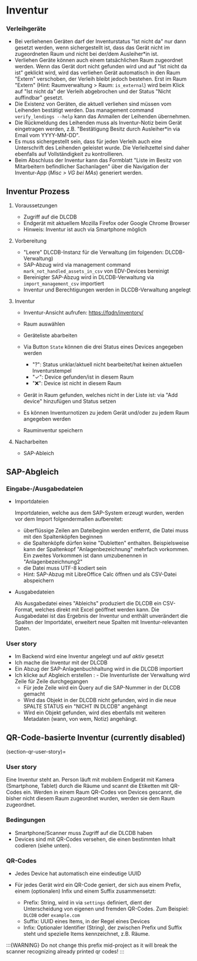 # Inventur

### Verleihgeräte

- Bei verliehenen Geräten darf der Inventurstatus "Ist nicht da" nur dann gesetzt werden, wenn sichergestellt ist, dass das Gerät nicht im zugeordneten Raum und nicht bei der/dem Ausleiher\*in ist.
- Verliehen Geräte können auch einem tatsächlichen Raum zugeordnet werden. Wenn das Gerät dort nicht gefunden wird und auf "Ist nicht da ist" geklickt wird, wird das verliehen Gerät automatisch in den Raum "Extern" verschoben, der Verleih bleibt jedoch bestehen. Erst im Raum "Extern" (Hint: Raumverwaltung > Raum: `is_external`) wird beim Klick auf "Ist nicht da" der Verleih abgebrochen und der Status "Nicht auffindbar" gesetzt.
- Die Existenz von Geräten, die aktuell verliehen sind müssen vom Leihenden bestätigt werden. Das management command `verify_lendings --help` kann das Anmailen der Leihenden übernehmen.
- Die Rückmeldung des Leihenden muss als Inventur-Notiz beim Gerät eingetragen werden, z.B. "Bestätigung Besitz durch Ausleiher\*in via Email vom YYYY-MM-DD".
- Es muss sichergestellt sein, dass für jeden Verleih auch eine Unterschrift des Leihenden geleistet wurde. Die Verleihzettel sind daher ebenfalls auf Vollständigkeit zu kontrollieren.
- Beim Abschluss der Inventur kann das Formblatt "Liste im Besitz von Mitarbeitern befindlicher Sachanlagen" über die Navigation der Inventur-App (*Misc > VG bei MAs*) generiert werden.

## Inventur Prozess

1. Voraussetzungen

   - Zugriff auf die DLCDB
   - Endgerät mit aktuellem Mozilla Firefox oder Google Chrome Browser
   - Hinweis: Inventur ist auch via Smartphone möglich

2. Vorbereitung

   - "Leere" DLCDB-Instanz für die Verwaltung (im folgenden: DLCDB-Verwaltung)
   - SAP-Abzug wird via management command `mark_not_handled_assets_in_csv` von EDV-Devices bereinigt
   - Bereinigter SAP-Abzug wird in DLCDB-Verwaltung via `import_management_csv` importiert
   - Inventur und Berechtigungen werden in DLCDB-Verwaltung angelegt

3. Inventur

   - Inventur-Ansicht aufrufen: <https://fqdn/inventory/>
   - Raum auswählen
   - Geräteliste abarbeiten
   - Via Button `State` können die drei Status eines Devices angegeben werden

     - "?": Status unklar/aktuell nicht bearbeitet/hat keinen aktuellen Inventurstempel
     - "✓": Device gefunden/ist in diesem Raum
     - "❌": Device ist nicht in diesem Raum

   - Gerät in Raum gefunden, welches nicht in der Liste ist: via "Add device" hinzufügen und Status setzen
   - Es können Inventurnotizen zu jedem Gerät und/oder zu jedem Raum angegeben werden
   - Rauminventur speichern

4. Nacharbeiten

   - SAP-Ableich

## SAP-Abgleich

### Eingabe-/Ausgabedateien

- Importdateien

  Importdateien, welche aus dem SAP-System erzeugt wurden, werden vor dem Import folgendermaßen aufbereitet:

  - überflüssige Zeilen am Dateibeginn werden entfernt, die Datei muss mit den Spaltenköpfen beginnen
  - die Spaltenköpfe dürfen keine "Dubletten" enthalten. Beispielsweise kann der Spaltenkopf "Anlagenbezeichnung" mehrfach vorkommen. Ein zweites Vorkommen ist dann umzubenennen in "Anlagenbezeichnung2"
  - die Datei muss UTF-8 kodiert sein
  - Hint: SAP-Abzug mit LibreOffice Calc öffnen und als CSV-Datei abspeichern

- Ausgabedateien

  Als Ausgabedatei eines "Ableichs" produziert die DLCDB ein CSV-Format, welches direkt mit Excel geöffnet werden kann. Die Ausgabedatei ist das Ergebnis der Inventur und enthält unverändert die Spalten der Importdatei, erweitert neue Spalten mit Inventur-relevanten Daten.


### User story

- Im Backend wird eine Inventur angelegt und auf *aktiv* gesetzt
- Ich mache die Inventur mit der DLCDB
- Ein Abzug der SAP-Anlagenbuchhaltung wird in die DLCDB importiert
- Ich klicke auf Abgleich erstellen
  : - Die Inventurliste der Verwaltung wird Zeile für Zeile durchgegangen
    - Für jede Zeile wird ein Query auf die SAP-Nummer in der DLCDB gemacht
    - Wird das Objekt in der DLCDB nicht gefunden, wird in die neue SPALTE STATUS ein "NICHT IN DLCDB" angehängt
    - Wird ein Objekt gefunden, wird dies ebenfalls mit weiteren Metadaten (wann, von wem, Notiz) angehängt.


## QR-Code-basierte Inventur (currently disabled)

(section-qr-user-story)=

### User story

Eine Inventur steht an. Person läuft mit mobilem Endgerät mit Kamera (Smartphone, Tablet) durch die Räume und scannt die Etiketten mit QR-Codes ein. Werden in einem Raum QR-Codes von Devices gescannt, die bisher nicht diesem Raum zugeordnet wurden, werden sie dem Raum zugeordnet.

### Bedingungen

- Smartphone/Scanner muss Zugriff auf die DLCDB haben
- Devices sind mit QR-Codes versehen, die einen bestimmten Inhalt codieren (siehe unten).

### QR-Codes

- Jedes Device hat automatisch eine eindeutige UUID
- Für jedes Gerät wird ein QR-Code geniert, der sich aus einem Prefix, einem (optionalen) Infix und einem Suffix zusammensetzt:

  * Prefix: String, wird in via `settings` definiert, dient der Unterscheidung von eigenen und fremden QR-Codes. Zum Beispiel: `DLCDB` oder `example.com`
  * Suffix: UUID eines Items, in der Regel eines Devices
  * Infix: Optionaler Identifier (String), der zwischen Prefix und Suffix steht und spezielle Items kennzeichnet, z.B. Räume.

:::{WARNING}
Do not change this prefix mid-project as it will break the scanner recognizing already printed qr codes!
:::
